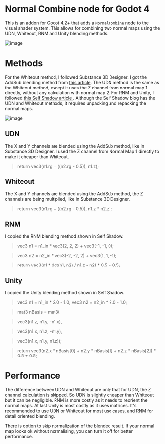# **Normal Combine node for Godot 4**

This is an addon for Godot 4.2+ that adds a `NormalCombine` node to the visual shader system. This allows for combining two normal maps using the UDN, Whiteout, RNM and Unity blending methods.

![image](https://github.com/user-attachments/assets/bf99915d-4ba0-491c-8b0f-a3384aa219d8) 

# Methods

For the Whiteout method, I followed Substance 3D Designer. I got the AddSub blending method from [this article](https://campi3d.com/External/MariExtensionPack/userGuide5R7/CustomBlendModes.html#AddSub2). The UDN method is the same as the Whiteout method, except it uses the Z channel from normal map 1 directly, without any calculation with normal map 2. For RNM and Unity, I followed [this Self Shadow article ](https://blog.selfshadow.com/publications/blending-in-detail/). Although the Self Shadow blog has the UDN and Whiteout methods, it requires unpacking and repacking the normal maps.

![image](https://github.com/user-attachments/assets/5be629bb-b68f-4d5e-834b-e68ba9982ca9)


## UDN

The X and Y channels are blended using the AddSub method, like in Substance 3D Designer. I used the Z channel from Normal Map 1 directly to make it cheaper than Whiteout.

> return vec3(n1.rg + ((n2.rg - 0.5)), n1.z);

## Whiteout

The X and Y channels are blended using the AddSub method, the Z channels are being multiplied, like in Substance 3D Designer.

> return vec3(n1.rg + ((n2.rg - 0.5)), n1.z * n2.z);

## RNM

I copied the RNM blending method shown in Self Shadow.

> vec3 n1 = n1_in * vec3(2, 2, 2) + vec3(-1, -1, 0);

> vec3 n2 = n2_in * vec3(-2, -2, 2) + vec3(1, 1, -1);

> return vec3(n1 * dot(n1, n2) / n1.z - n2) * 0.5 + 0.5;

## Unity

I copied the Unity blending method shown in Self Shadow.

> vec3 n1 = n1_in * 2.0 - 1.0;
> vec3 n2 = n2_in * 2.0 - 1.0;
				
> mat3 nBasis = mat3(

>	vec3(n1.z, n1.y, -n1.x),

>	vec3(n1.x, n1.z, -n1.y),

>	vec3(n1.x, n1.y, n1.z));
				
> return vec3(n2.x * nBasis[0] + n2.y * nBasis[1] + n2.z * nBasis[2]) * 0.5 + 0.5;

# Performance

The difference between UDN and Whiteout are only that for UDN, the Z channel calculation is skipped. So UDN is slightly cheaper than Whiteout but it can be negligible. RNM is more costly as it needs to reorient the normal maps. At last Unity is most costly as it uses matrices. It's recommended to use UDN or Whiteout for most use cases, and RNM for detail oriented blending.

There is option to skip normalization of the blended result. If your normal map looks ok without normalising, you can turn it off for better performance.
